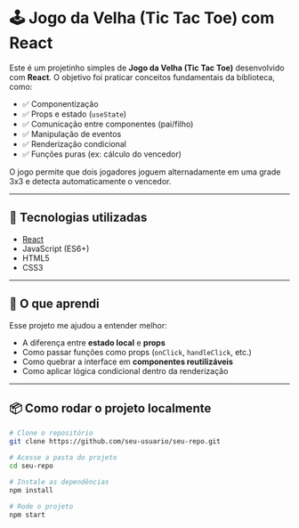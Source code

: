 # 🕹️ Jogo da Velha (Tic Tac Toe) com React

Este é um projetinho simples de **Jogo da Velha (Tic Tac Toe)** desenvolvido com **React**. O objetivo foi praticar conceitos fundamentais da biblioteca, como:

- ✅ Componentização
- ✅ Props e estado (`useState`)
- ✅ Comunicação entre componentes (pai/filho)
- ✅ Manipulação de eventos
- ✅ Renderização condicional
- ✅ Funções puras (ex: cálculo do vencedor)

O jogo permite que dois jogadores joguem alternadamente em uma grade 3x3 e detecta automaticamente o vencedor.

---

## 🚀 Tecnologias utilizadas

- [React](https://reactjs.org/)
- JavaScript (ES6+)
- HTML5
- CSS3

---

## 🧠 O que aprendi

Esse projeto me ajudou a entender melhor:

- A diferença entre **estado local** e **props**
- Como passar funções como props (`onClick`, `handleClick`, etc.)
- Como quebrar a interface em **componentes reutilizáveis**
- Como aplicar lógica condicional dentro da renderização

---

## 📦 Como rodar o projeto localmente

```bash
# Clone o repositório
git clone https://github.com/seu-usuario/seu-repo.git

# Acesse a pasta do projeto
cd seu-repo

# Instale as dependências
npm install

# Rode o projeto
npm start

